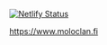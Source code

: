 [![Netlify Status](https://api.netlify.com/api/v1/badges/59b006ab-f05a-4804-b106-0ff9bb28c208/deploy-status)](https://app.netlify.com/sites/moloclang/deploys)

https://www.moloclan.fi
